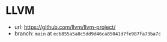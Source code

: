 # LLVM

- url: <https://github.com/llvm/llvm-project/>
- branch: `main` at `ecb855a5a8c5dd9d46ca85041d7fe987fa73ba7c`
